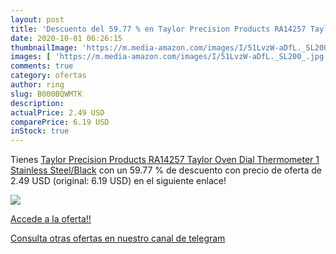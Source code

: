 ```yaml
---
layout: post
title: 'Descuento del 59.77 % en Taylor Precision Products RA14257 Taylor'
date: 2020-10-01 06:26:15
thumbnailImage: 'https://m.media-amazon.com/images/I/51LvzW-aDfL._SL200_.jpg'
images: [ 'https://m.media-amazon.com/images/I/51LvzW-aDfL._SL200_.jpg' ]
comments: true
category: ofertas
author: ring
slug: B000BQWMTK
description:
actualPrice: 2.49 USD
comparePrice: 6.19 USD
inStock: true
---
```


Tienes [Taylor Precision Products RA14257 Taylor Oven Dial Thermometer  1  Stainless Steel/Black](https://www.amazon.com/dp/B000BQWMTK/?tag=redken08-20) con un 59.77 % de descuento con precio de oferta de 2.49 USD (original: 6.19 USD) en el siguiente enlace!

[![](https://m.media-amazon.com/images/I/51LvzW-aDfL._SL200_.jpg)](https://www.amazon.com/dp/B000BQWMTK/?tag=redken08-20)

[Accede a la oferta!!](https://www.amazon.com/dp/B000BQWMTK/?tag=redken08-20)

[Consulta otras ofertas en nuestro canal de telegram](https://t.me/s/ofertas25)
